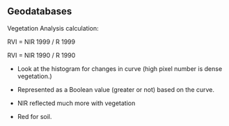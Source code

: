 

## Geodatabases



Vegetation Analysis calculation:

RVI =  NIR 1999 / R 1999

RVI = NIR 1990 / R 1990


- Look at the histogram for changes in curve (high pixel number is dense vegetation.) 
- Represented as a Boolean value (greater or not) based on the curve.

- NIR reflected much more with vegetation
- Red for soil.


